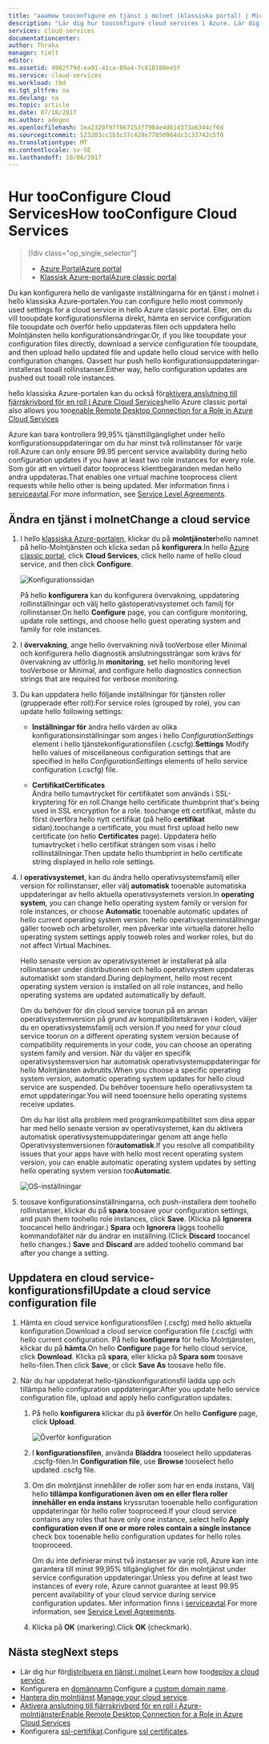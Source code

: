 ```yaml
---
title: "aaaHow tooconfigure en tjänst i molnet (klassiska portal) | Microsoft Docs"
description: "Lär dig hur tooconfigure cloud services i Azure. Lär dig tjänstkonfigurationen för tooupdate hello molnet och konfigurera fjärråtkomst toorole instanser."
services: cloud-services
documentationcenter: 
author: Thraka
manager: timlt
editor: 
ms.assetid: 4902f79d-ea91-41ca-89a4-7c818180ee5f
ms.service: cloud-services
ms.workload: tbd
ms.tgt_pltfrm: na
ms.devlang: na
ms.topic: article
ms.date: 07/18/2017
ms.author: adegeo
ms.openlocfilehash: 1ea2320f97f667153f7984e4d61d373a6344cf6d
ms.sourcegitcommit: 523283cc1b3c37c428e77850964dc1c33742c5f0
ms.translationtype: MT
ms.contentlocale: sv-SE
ms.lasthandoff: 10/06/2017
---
```

# <a name="how-tooconfigure-cloud-services"></a><span data-ttu-id="593ef-104">Hur tooConfigure Cloud Services</span><span class="sxs-lookup"><span data-stu-id="593ef-104">How tooConfigure Cloud Services</span></span>
> [!div class="op_single_selector"]
> * [<span data-ttu-id="593ef-105">Azure Portal</span><span class="sxs-lookup"><span data-stu-id="593ef-105">Azure portal</span></span>](cloud-services-how-to-configure-portal.md)
> * [<span data-ttu-id="593ef-106">Klassisk Azure-portal</span><span class="sxs-lookup"><span data-stu-id="593ef-106">Azure classic portal</span></span>](cloud-services-how-to-configure.md)
> 
> 

<span data-ttu-id="593ef-107">Du kan konfigurera hello de vanligaste inställningarna för en tjänst i molnet i hello klassiska Azure-portalen.</span><span class="sxs-lookup"><span data-stu-id="593ef-107">You can configure hello most commonly used settings for a cloud service in hello Azure classic portal.</span></span> <span data-ttu-id="593ef-108">Eller, om du vill tooupdate konfigurationsfilerna direkt, hämta en service configuration file tooupdate och överför hello uppdateras filen och uppdatera hello Molntjänsten hello konfigurationsändringar.</span><span class="sxs-lookup"><span data-stu-id="593ef-108">Or, if you like tooupdate your configuration files directly, download a service configuration file tooupdate, and then upload hello updated file and update hello cloud service with hello configuration changes.</span></span> <span data-ttu-id="593ef-109">Oavsett hur push hello konfigurationsuppdateringar-installeras tooall rollinstanser.</span><span class="sxs-lookup"><span data-stu-id="593ef-109">Either way, hello configuration updates are pushed out tooall role instances.</span></span>

<span data-ttu-id="593ef-110">hello klassiska Azure-portalen kan du också för[aktivera anslutning till fjärrskrivbord för en roll i Azure Cloud Services](cloud-services-role-enable-remote-desktop.md)</span><span class="sxs-lookup"><span data-stu-id="593ef-110">hello Azure classic portal also allows you too[enable Remote Desktop Connection for a Role in Azure Cloud Services](cloud-services-role-enable-remote-desktop.md)</span></span>

<span data-ttu-id="593ef-111">Azure kan bara kontrollera 99,95% tjänsttillgänglighet under hello konfigurationsuppdateringar om du har minst två rollinstanser för varje roll.</span><span class="sxs-lookup"><span data-stu-id="593ef-111">Azure can only ensure 99.95 percent service availability during hello configuration updates if you have at least two role instances for every role.</span></span> <span data-ttu-id="593ef-112">Som gör att en virtuell dator tooprocess klientbegäranden medan hello andra uppdateras.</span><span class="sxs-lookup"><span data-stu-id="593ef-112">That enables one virtual machine tooprocess client requests while hello other is being updated.</span></span> <span data-ttu-id="593ef-113">Mer information finns i [serviceavtal](https://azure.microsoft.com/support/legal/sla/).</span><span class="sxs-lookup"><span data-stu-id="593ef-113">For more information, see [Service Level Agreements](https://azure.microsoft.com/support/legal/sla/).</span></span>

## <a name="change-a-cloud-service"></a><span data-ttu-id="593ef-114">Ändra en tjänst i molnet</span><span class="sxs-lookup"><span data-stu-id="593ef-114">Change a cloud service</span></span>
1. <span data-ttu-id="593ef-115">I hello [klassiska Azure-portalen](http://manage.windowsazure.com/), klickar du på **molntjänster**hello namnet på hello-Molntjänsten och klicka sedan på **konfigurera**.</span><span class="sxs-lookup"><span data-stu-id="593ef-115">In hello [Azure classic portal](http://manage.windowsazure.com/), click **Cloud Services**, click hello name of hello cloud service, and then click **Configure**.</span></span>
   
    ![Konfigurationssidan](./media/cloud-services-how-to-configure/CloudServices_ConfigurePage1.png)
   
    <span data-ttu-id="593ef-117">På hello **konfigurera** kan du konfigurera övervakning, uppdatering rollinställningar och välj hello gästoperativsystemet och familj för rollinstanser.</span><span class="sxs-lookup"><span data-stu-id="593ef-117">On hello **Configure** page, you can configure monitoring, update role settings, and choose hello guest operating system and family for role instances.</span></span> 
2. <span data-ttu-id="593ef-118">I **övervakning**, ange hello övervakning nivå tooVerbose eller Minimal och konfigurera hello diagnostik anslutningssträngar som krävs för övervakning av utförlig.</span><span class="sxs-lookup"><span data-stu-id="593ef-118">In **monitoring**, set hello monitoring level tooVerbose or Minimal, and configure hello diagnostics connection strings that are required for verbose monitoring.</span></span>
3. <span data-ttu-id="593ef-119">Du kan uppdatera hello följande inställningar för tjänsten roller (grupperade efter roll):</span><span class="sxs-lookup"><span data-stu-id="593ef-119">For service roles (grouped by role), you can update hello following settings:</span></span>
   
    * <span data-ttu-id="593ef-120">**Inställningar för** ändra hello värden av olika konfigurationsinställningar som anges i hello *ConfigurationSettings* element i hello tjänstekonfigurationsfilen (.cscfg).</span><span class="sxs-lookup"><span data-stu-id="593ef-120">**Settings** Modify hello values of miscellaneous configuration settings that are specified in hello *ConfigurationSettings* elements of hello service configuration (.cscfg) file.</span></span>

    * <span data-ttu-id="593ef-121">**Certifikat**</span><span class="sxs-lookup"><span data-stu-id="593ef-121">**Certificates**</span></span>  
        <span data-ttu-id="593ef-122">Ändra hello tumavtrycket för certifikatet som används i SSL-kryptering för en roll.</span><span class="sxs-lookup"><span data-stu-id="593ef-122">Change hello certificate thumbprint that's being used in SSL encryption for a role.</span></span> <span data-ttu-id="593ef-123">toochange ett certifikat, måste du först överföra hello nytt certifikat (på hello **certifikat** sidan).</span><span class="sxs-lookup"><span data-stu-id="593ef-123">toochange a certificate, you must first upload hello new certificate (on hello **Certificates** page).</span></span> <span data-ttu-id="593ef-124">Uppdatera hello tumavtrycket i hello certifikat strängen som visas i hello rollinställningar.</span><span class="sxs-lookup"><span data-stu-id="593ef-124">Then update hello thumbprint in hello certificate string displayed in hello role settings.</span></span>
4. <span data-ttu-id="593ef-125">I **operativsystemet**, kan du ändra hello operativsystemsfamilj eller version för rollinstanser, eller välj **automatisk** tooenable automatiska uppdateringar av hello aktuella operativsystemets version.</span><span class="sxs-lookup"><span data-stu-id="593ef-125">In **operating system**, you can change hello operating system family or version for role instances, or choose **Automatic** tooenable automatic updates of hello current operating system version.</span></span> <span data-ttu-id="593ef-126">hello operativsysteminställningar gäller tooweb och arbetsroller, men påverkar inte virtuella datorer.</span><span class="sxs-lookup"><span data-stu-id="593ef-126">hello operating system settings apply tooweb roles and worker roles, but do not affect Virtual Machines.</span></span>
   
    <span data-ttu-id="593ef-127">Hello senaste version av operativsystemet är installerat på alla rollinstanser under distributionen och hello operativsystem uppdateras automatiskt som standard.</span><span class="sxs-lookup"><span data-stu-id="593ef-127">During deployment, hello most recent operating system version is installed on all role instances, and hello operating systems are updated automatically by default.</span></span> 
   
    <span data-ttu-id="593ef-128">Om du behöver för din cloud service toorun på en annan operativsystemversion på grund av kompatibilitetskraven i koden, väljer du en operativsystemsfamilj och version.</span><span class="sxs-lookup"><span data-stu-id="593ef-128">If you need for your cloud service toorun on a different operating system version because of compatibility requirements in your code, you can choose an operating system family and version.</span></span> <span data-ttu-id="593ef-129">När du väljer en specifik operativsystemsversion har automatisk operativsystemuppdateringar för hello Molntjänsten avbrutits.</span><span class="sxs-lookup"><span data-stu-id="593ef-129">When you choose a specific operating system version, automatic operating system updates for hello cloud service are suspended.</span></span> <span data-ttu-id="593ef-130">Du behöver tooensure hello operativsystem ta emot uppdateringar.</span><span class="sxs-lookup"><span data-stu-id="593ef-130">You will need tooensure hello operating systems receive updates.</span></span>
   
    <span data-ttu-id="593ef-131">Om du har löst alla problem med programkompatibilitet som dina appar har med hello senaste version av operativsystemet, kan du aktivera automatisk operativsystemuppdateringar genom att ange hello Operativsystemversionen för**automatisk**.</span><span class="sxs-lookup"><span data-stu-id="593ef-131">If you resolve all compatibility issues that your apps have with hello most recent operating system version, you can enable automatic operating system updates by setting hello operating system version too**Automatic**.</span></span> 
   
    ![OS-inställningar](./media/cloud-services-how-to-configure/CloudServices_ConfigurePage_OSSettings.png)
5. <span data-ttu-id="593ef-133">toosave konfigurationsinställningarna, och push-installera dem toohello rollinstanser, klickar du på **spara**.</span><span class="sxs-lookup"><span data-stu-id="593ef-133">toosave your configuration settings, and push them toohello role instances, click **Save**.</span></span> <span data-ttu-id="593ef-134">(Klicka på **Ignorera** toocancel hello ändringar.) **Spara** och **Ignorera** läggs toohello kommandofältet när du ändrar en inställning.</span><span class="sxs-lookup"><span data-stu-id="593ef-134">(Click **Discard** toocancel hello changes.) **Save** and **Discard** are added toohello command bar after you change a setting.</span></span>

## <a name="update-a-cloud-service-configuration-file"></a><span data-ttu-id="593ef-135">Uppdatera en cloud service-konfigurationsfil</span><span class="sxs-lookup"><span data-stu-id="593ef-135">Update a cloud service configuration file</span></span>
1. <span data-ttu-id="593ef-136">Hämta en cloud service konfigurationsfilen (.cscfg) med hello aktuella konfiguration.</span><span class="sxs-lookup"><span data-stu-id="593ef-136">Download a cloud service configuration file (.cscfg) with hello current configuration.</span></span> <span data-ttu-id="593ef-137">På hello **konfigurera** för hello Molntjänsten, klickar du på **hämta**.</span><span class="sxs-lookup"><span data-stu-id="593ef-137">On hello **Configure** page for hello cloud service, click **Download**.</span></span> <span data-ttu-id="593ef-138">Klicka på **spara**, eller klicka på **Spara som** toosave hello-filen.</span><span class="sxs-lookup"><span data-stu-id="593ef-138">Then click **Save**, or click **Save As** toosave hello file.</span></span>
2. <span data-ttu-id="593ef-139">När du har uppdaterat hello-tjänstkonfigurationsfil ladda upp och tillämpa hello configuration uppdateringar:</span><span class="sxs-lookup"><span data-stu-id="593ef-139">After you update hello service configuration file, upload and apply hello configuration updates:</span></span>
   
   1. <span data-ttu-id="593ef-140">På hello **konfigurera** klickar du på **överför**.</span><span class="sxs-lookup"><span data-stu-id="593ef-140">On hello **Configure** page, click **Upload**.</span></span>
      
       ![Överför konfiguration](./media/cloud-services-how-to-configure/CloudServices_UploadConfigFile.png)
   2. <span data-ttu-id="593ef-142">I **konfigurationsfilen**, använda **Bläddra** tooselect hello uppdateras .cscfg-filen.</span><span class="sxs-lookup"><span data-stu-id="593ef-142">In **Configuration file**, use **Browse** tooselect hello updated .cscfg file.</span></span>
   3. <span data-ttu-id="593ef-143">Om din molntjänst innehåller de roller som har en enda instans, Välj hello **tillämpa konfigurationen även om en eller flera roller innehåller en enda instans** kryssrutan tooenable hello configuration uppdateringar för hello roller tooproceed.</span><span class="sxs-lookup"><span data-stu-id="593ef-143">If your cloud service contains any roles that have only one instance, select hello **Apply configuration even if one or more roles contain a single instance** check box tooenable hello configuration updates for hello roles tooproceed.</span></span>
      
       <span data-ttu-id="593ef-144">Om du inte definierar minst två instanser av varje roll, Azure kan inte garantera till minst 99,95% tillgänglighet för din molntjänst under service configuration uppdateringar.</span><span class="sxs-lookup"><span data-stu-id="593ef-144">Unless you define at least two instances of every role, Azure cannot guarantee at least 99.95 percent availability of your cloud service during service configuration updates.</span></span> <span data-ttu-id="593ef-145">Mer information finns i [serviceavtal](https://azure.microsoft.com/support/legal/sla/).</span><span class="sxs-lookup"><span data-stu-id="593ef-145">For more information, see [Service Level Agreements](https://azure.microsoft.com/support/legal/sla/).</span></span>
   4. <span data-ttu-id="593ef-146">Klicka på **OK** (markering).</span><span class="sxs-lookup"><span data-stu-id="593ef-146">Click **OK** (checkmark).</span></span> 

## <a name="next-steps"></a><span data-ttu-id="593ef-147">Nästa steg</span><span class="sxs-lookup"><span data-stu-id="593ef-147">Next steps</span></span>
* <span data-ttu-id="593ef-148">Lär dig hur för[distribuera en tjänst i molnet](cloud-services-how-to-create-deploy.md).</span><span class="sxs-lookup"><span data-stu-id="593ef-148">Learn how too[deploy a cloud service](cloud-services-how-to-create-deploy.md).</span></span>
* <span data-ttu-id="593ef-149">Konfigurera en [domännamn](cloud-services-custom-domain-name.md).</span><span class="sxs-lookup"><span data-stu-id="593ef-149">Configure a [custom domain name](cloud-services-custom-domain-name.md).</span></span>
* <span data-ttu-id="593ef-150">[Hantera din molntjänst](cloud-services-how-to-manage.md).</span><span class="sxs-lookup"><span data-stu-id="593ef-150">[Manage your cloud service](cloud-services-how-to-manage.md).</span></span>
* [<span data-ttu-id="593ef-151">Aktivera anslutning till fjärrskrivbord för en roll i Azure-molntjänster</span><span class="sxs-lookup"><span data-stu-id="593ef-151">Enable Remote Desktop Connection for a Role in Azure Cloud Services</span></span>](cloud-services-role-enable-remote-desktop.md)
* <span data-ttu-id="593ef-152">Konfigurera [ssl-certifikat](cloud-services-configure-ssl-certificate.md).</span><span class="sxs-lookup"><span data-stu-id="593ef-152">Configure [ssl certificates](cloud-services-configure-ssl-certificate.md).</span></span>

